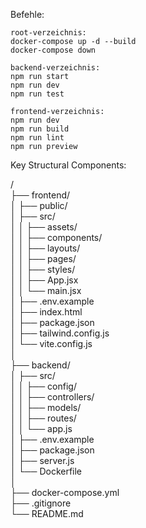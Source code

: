Befehle:

    root-verzeichnis:
    docker-compose up -d --build
    docker-compose down

    backend-verzeichnis:
    npm run start
    npm run dev
    npm run test

    frontend-verzeichnis:
    npm run dev
    npm run build
    npm run lint
    npm run preview


Key Structural Components:

/  
├── frontend/  
│   ├── public/  
│   ├── src/  
│   │   ├── assets/  
│   │   ├── components/  
│   │   ├── layouts/  
│   │   ├── pages/  
│   │   ├── styles/  
│   │   ├── App.jsx  
│   │   └── main.jsx  
│   ├── .env.example  
│   ├── index.html  
│   ├── package.json  
│   ├── tailwind.config.js  
│   └── vite.config.js  
│  
├── backend/  
│   ├── src/  
│   │   ├── config/  
│   │   ├── controllers/  
│   │   ├── models/  
│   │   ├── routes/  
│   │   └── app.js  
│   ├── .env.example  
│   ├── package.json  
│   ├── server.js  
│   └── Dockerfile  
│  
├── docker-compose.yml  
├── .gitignore  
└── README.md  